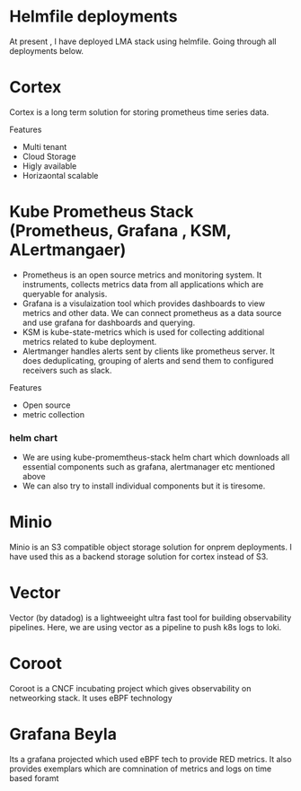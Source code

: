 # Helmfile deployments

At present , I have deployed LMA stack using helmfile. Going through all deployments below.

# Cortex

Cortex is a long term solution for storing prometheus time series data.

Features
- Multi tenant
- Cloud Storage
- Higly available
- Horizaontal scalable

# Kube Prometheus Stack (Prometheus, Grafana , KSM, ALertmangaer)

- Prometheus is an open source metrics and monitoring system. It instruments, collects metrics data from all applications which are queryable for analysis.
- Grafana is a visulaization tool which provides dashboards to view metrics and other data. We can connect prometheus as a data source and use grafana for dashboards and querying.
- KSM is kube-state-metrics which is used for collecting additional metrics related to kube deployment.
- Alertmanger handles alerts sent by clients like prometheus server. It does deduplicating, grouping of alerts and send them to configured receivers such as slack.

Features
- Open source
- metric collection

### helm chart

- We are using kube-promemtheus-stack helm chart which downloads all essential components such as grafana, alertmanager etc  mentioned above
- We can also try to install individual components but it is tiresome.

# Minio

Minio is an S3 compatible object storage solution for onprem deployments. I have used this as a backend storage solution for cortex instead of S3.

# Vector

Vector (by datadog) is a lightweeight ultra fast tool for building observability pipelines. Here, we are using vector as a pipeline to push k8s logs to loki.

# Coroot

Coroot is a CNCF incubating project which gives observability on netweorking stack. It uses eBPF technology

# Grafana Beyla

Its a grafana projected which used eBPF tech to provide RED metrics. It also provides exemplars which are comnination of metrics and logs on time based foramt


